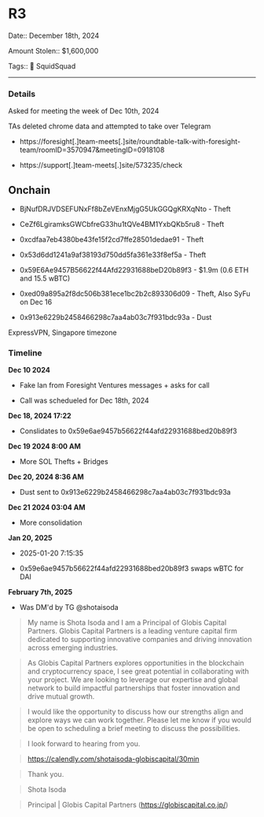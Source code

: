 # R3 

Date:: December 18th, 2024

Amount Stolen:: $1,600,000

Tags:: 🔑 SquidSquad

---

### Details

Asked for meeting the week of Dec 10th, 2024

TAs deleted chrome data and attempted to take over Telegram

- https://foresight[.]team-meets[.]site/roundtable-talk-with-foresight-team/roomID=3570947&meetingID=0918108

- https://support[.]team-meets[.]site/573235/check



## Onchain

- BjNufDRJVDSEFUNxFf8bZeVEnxMjgG5UkGGQgKRXqNto - Theft

- CeZf6LgiramksGWCbfreG33hu1tQVe4BM1YxbQKb5ru8 - Theft

- 0xcdfaa7eb4380be43fe15f2cd7ffe28501dedae91 - Theft

- 0x53d6dd1241a9af38193d750dd5fa361e33f8ef5a - Theft

- 0x59E6Ae9457B56622f44Afd22931688beD20b89f3 - $1.9m (0.6 ETH and 15.5 wBTC)

- 0xed09a895a2f8dc506b381ece1bc2b2c893306d09 - Theft, Also SyFu on Dec 16

- 0x913e6229b2458466298c7aa4ab03c7f931bdc93a - Dust

ExpressVPN, Singapore timezone



### Timeline



**Dec 10 2024** 

- Fake Ian from Foresight Ventures messages + asks for call

- Call was schedueled for Dec 18th, 2024


**Dec 18, 2024 17:22**

- Conslidates to 0x59e6ae9457b56622f44afd22931688bed20b89f3


**Dec 19 2024 8:00 AM**

- More SOL Thefts + Bridges


**Dec 20, 2024 8:36 AM**

- Dust sent to 0x913e6229b2458466298c7aa4ab03c7f931bdc93a 


**Dec 21 2024 03:04 AM**

- More consolidation


**Jan 20, 2025**

- 2025-01-20 7:15:35  

- 0x59e6ae9457b56622f44afd22931688bed20b89f3 swaps wBTC for DAI




**February 7th, 2025** 

- Was DM'd by TG @shotaisoda

> My name is Shota Isoda and I am a Principal of Globis Capital Partners. Globis Capital Partners is a leading venture capital firm dedicated to supporting innovative companies and driving innovation across emerging industries.

> As Globis Capital Partners explores opportunities in the blockchain and cryptocurrency space, I see great potential in collaborating with your project. We are looking to leverage our expertise and global network to build impactful partnerships that foster innovation and drive mutual growth.

> I would like the opportunity to discuss how our strengths align and explore ways we can work together. Please let me know if you would be open to scheduling a brief meeting to discuss the possibilities.

> I look forward to hearing from you.

> https://calendly.com/shotaisoda-globiscapital/30min

> Thank you.

> Shota Isoda

> Principal | Globis Capital Partners (https://globiscapital.co.jp/)


